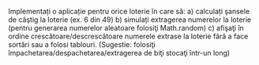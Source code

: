 Implementați o aplicație pentru orice loterie în care să:
a) calculați şansele de câştig la loterie (ex. 6 din 49)
b) simulați extragerea numerelor la loterie (pentru generarea numerelor aleatoare folosiţi 
Math.random)
c) afişaţi în ordine crescătoare/descrescătoare numerele extrase la loterie fără a face sortări 
sau a folosi tablouri. (Sugestie: folosiţi împachetarea/despachetarea/extragerea de biţi stocaţi 
într-un long)
